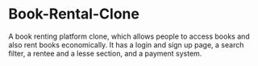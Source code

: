 # Book-Rental-Clone
A book renting platform clone, which allows people to access books and also rent books economically. It has a login and sign up page, a search filter, a rentee and a lesse section, and a payment system.   
